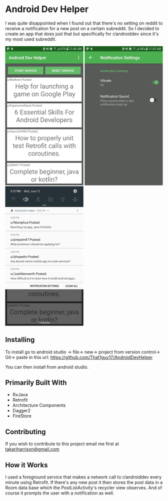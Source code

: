 # Android Dev Helper
I was quite disappointed when I found out that there's no setting on reddit to receive a notification for a new post on a certain subreddit. So I decided to create an app that does just that but specifically for r/androiddev since it's my most used subreddit.

<p float="left">
  <img src= "images/screenshot1.jpg" width="250" />
  <img src= "images/screenshot2.jpg" width="250" /> 
  <img src= "images/screenshot3.jpg" width="250" /> 

</p>

## Installing
To install go to android studio -> file-> new-> project from version control-> Git-> paste in this url: https://github.com/That1guy17/AndroidDevHelper    

You can then install from android studio.

## Primarily Built With
* RxJava 
* Retrofit
* Architecture Components
* Dagger2
* FireStore

## Contributing 
If you wish to contribute to this project email me first at takariharrison@gmail.com

## How it Works
I used a foreground service that makes a network call to r/androiddev every minute using Retrofit.
If there's any new post it then stores the post data in a Room data base which the PostListActivity's recycler view observes. And of course it prompts the user with a notification as well. 
